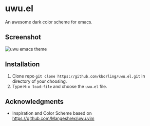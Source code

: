 # uwu.el
An awesome dark color scheme for emacs.

## Screenshot
![uwu emacs theme](https://github.com/kborling/uwu.el/blob/main/uwu.png)

## Installation

1. Clone repo `git clone https://github.com/kborling/uwu.el.git` in directory of your choosing. 
2. Type `M-x load-file` and choose the `uwu.el` file.

## Acknowledgments
- Inspiration and Color Scheme based on https://github.com/Mangeshrex/uwu.vim
